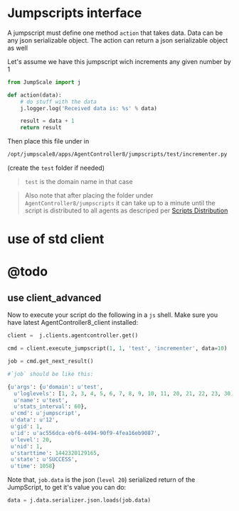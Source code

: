# Jumpscripts interface

A jumpscript must define one method `action` that takes data. Data can be any json serializable object. The action can return a json serializable object as well

Let's assume we have this jumpscript wich increments any given number by 1

```python
from JumpScale import j

def action(data):
    # do stuff with the data
    j.logger.log('Received data is: %s' % data)

    result = data + 1
    return result
```

Then place this file under in

```bash
/opt/jumpscale8/apps/AgentController8/jumpscripts/test/incrementer.py
```

(create the `test` folder if needed)

> `test` is the domain name in that case

> Also note that after placing the folder under `AgentController8/jumpscripts` it can take up to a minute until the script is distributed to all agents as descriped per [Scripts Distribution](ScriptsDistribution.md)

# use of std client

# @todo

## use client_advanced

Now to execute your script do the following in a `js` shell. Make sure you have latest AgentController8_client installed:

```python
client =  j.clients.agentcontroller.get()

cmd = client.execute_jumpscript(1, 1, 'test', 'incrementer', data=10)

job = cmd.get_next_result()

#`job` should be like this:

{u'args': {u'domain': u'test',
  u'loglevels': [1, 2, 3, 4, 5, 6, 7, 8, 9, 10, 11, 20, 21, 22, 23, 30],
  u'name': u'test',
  u'stats_interval': 60},
 u'cmd': u'jumpscript',
 u'data': u'12',
 u'gid': 1,
 u'id': u'ac556dca-ebf6-4494-90f9-4fea16eb9087',
 u'level': 20,
 u'nid': 1,
 u'starttime': 1442320129165,
 u'state': u'SUCCESS',
 u'time': 1058}
```

Note that, `job.data` is the json (`level 20`) serialized return of the JumpScript, to get it's value you can do:

```python
data = j.data.serializer.json.loads(job.data)
```
